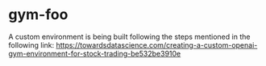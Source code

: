 # gym-foo

A custom environment is being built following the steps mentioned in the following link: https://towardsdatascience.com/creating-a-custom-openai-gym-environment-for-stock-trading-be532be3910e
